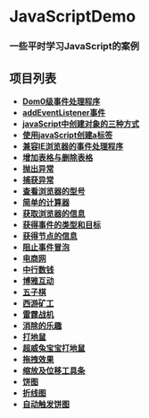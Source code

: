 # JavaScriptDemo

### 一些平时学习JavaScript的案例

## 项目列表

- **[Dom0级事件处理程序](http://meishadevs.com/JavaScriptDemo/Dom0级事件处理程序)**
- **[addEventListener事件](http://meishadevs.com/JavaScriptDemo/addEventListener事件)**
- **[javaScript中创建对象的三种方式](http://meishadevs.com/JavaScriptDemo/javaScript中创建对象的三种方式)**
- **[使用javaScript创建a标签](http://meishadevs.com/JavaScriptDemo/使用javaScript创建a标签)**
- **[兼容IE浏览器的事件处理程序](http://meishadevs.com/JavaScriptDemo/兼容IE浏览器的事件处理程序)**
- **[增加表格与删除表格](http://meishadevs.com/JavaScriptDemo/增加表格与删除表格)**
- **[抛出异常](http://meishadevs.com/JavaScriptDemo/抛出异常)**
- **[捕获异常](http://meishadevs.com/JavaScriptDemo/捕获异常)**
- **[查看浏览器的型号](http://meishadevs.com/JavaScriptDemo/查看浏览器的型号)**
- **[简单的计算器](http://meishadevs.com/JavaScriptDemo/简单的计算器)**
- **[获取浏览器的信息](http://meishadevs.com/JavaScriptDemo/获取浏览器的信息)**
- **[获得事件的类型和目标](http://meishadevs.com/JavaScriptDemo/获得事件的类型和目标)**
- **[获得节点的信息](http://meishadevs.com/JavaScriptDemo/获得节点的信息)**
- **[阻止事件冒泡](http://meishadevs.com/JavaScriptDemo/阻止事件冒泡)**
- **[电商网](http://meishadevs.com/dswz/index.html#/)**
- **[中行数钱](http://meishadevs.com/CountMoney/#/)**
- **[博雅互动](http://meishadevs.com/boyaa/)**
- **[五子棋](http://meishadevs.com/gomoku/)**
- **[西游矿工](http://meishadevs.com/GoldMiner/html5/)**
- **[雷霆战机](http://meishadevs.com/HtmlDemo/plan/)**
- **[消除的乐趣](http://meishadevs.com/HtmlDemo/fruit/)**
- **[打地鼠](http://meishadevs.com/HtmlDemo/mouse/)**
- **[超威兔宝宝打地鼠](http://meishadevs.com/HtmlDemo/hamster/)**
- **[拖拽效果](http://meishadevs.com/JavaScriptDemo/%E6%8B%96%E6%8B%BD%E6%95%88%E6%9E%9C)**
- **[缩放及位移工具条](http://meishadevs.com/JavaScriptDemo/%E7%BC%A9%E6%94%BE%E5%8F%8A%E4%BD%8D%E7%A7%BB%E5%B7%A5%E5%85%B7%E6%9D%A1/)**
- **[饼图](http://meishadevs.com/JavaScriptDemo/%E9%A5%BC%E5%9B%BE/)**
- **[折线图](http://meishadevs.com/JavaScriptDemo/%E6%8A%98%E7%BA%BF%E5%9B%BE/)**
- **[自动触发饼图](http://meishadevs.com/JavaScriptDemo/%E8%87%AA%E5%8A%A8%E8%A7%A6%E5%8F%91%E9%A5%BC%E5%9B%BE/)**
